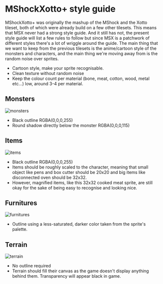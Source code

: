 # MShockXotto+ style guide

MShockXotto+ was originally the mashup of the MShock and the Xotto tileset, both of which were already build on a few other tilesets. This means that MSX never had a strong style guide.
And it still has not, the present style guide will list a few rules to follow but since MSX is a patchwork of different styles there's a lot of wriggle around the guide.
The main thing that we want to keep from the previous tilesets is the anime/cartoon style of the monsters and characters, and the main thing we're moving away from is the random noise over sprites.

- Cartoon style, make your sprite recognisable.
- Clean texture without random noise
- Keep the colour count per material (bone, meat, cotton, wood, metal etc...) low, around 3-4 per material.

## Monsters

![monsters](image/monsters.png)

- Black outline RGBA(0,0,0,255)
- Round shadow directly below the monster RGBA(0,0,0,115)

## Items

![items](image/items.png)

- Black outline RGBA(0,0,0,255)
- Items should be roughly scaled to the character, meaning that small object like pens and box cutter should be 20x20 and big items like disconnected oven should be 32x32.
- However, magnified items, like this 32x32 cooked meat sprite, are still okay for the sake of being easy to recognise and looking nice.

## Furnitures

![furnitures](image/furnitures.png)

- Outline using a less-saturated, darker color taken from the sprite's palette.

## Terrain

![terrain](image/terrain.png)

- No outline required
- Terrain should fill their canvas as the game doesn't display anything behind them. Transparency will appear black in game.
